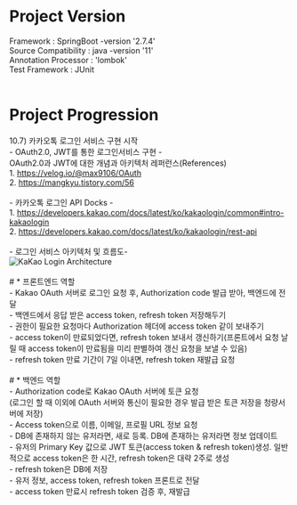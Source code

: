 # Project Version

Framework : SpringBoot -version '2.7.4'<br>
Source Compatibility : java -version '11'<br>
Annotation Processor : 'lombok'<br>
Test Framework : JUnit<br>
<br>

# Project Progression

10.7) 카카오톡 로그인 서비스 구현 시작<br>
      - OAuth2.0, JWT를 통한 로그인서비스 구현 - <br>
      OAuth2.0과 JWT에 대한 개념과 아키텍처 레퍼런스(References)<br> 
      1. https://velog.io/@max9106/OAuth<br> 
      2. https://mangkyu.tistory.com/56<br>
      <br> 
      - 카카오톡 로그인 API Docks - <br>
      1. https://developers.kakao.com/docs/latest/ko/kakaologin/common#intro-kakaologin<br>
      2. https://developers.kakao.com/docs/latest/ko/kakaologin/rest-api<br>
      <br>
      - 로그인 서비스 아키텍처 및 흐름도- <br>
      ![KaKao Login Architecture](https://user-images.githubusercontent.com/71485411/194915042-f3b97ff7-793c-4570-b2df-7ccb86cb1197.jpeg)<br>
      <br>
      # * 프론트엔드 역할<br>
        - Kakao OAuth 서버로 로그인 요청 후, Authorization code 발급 받아, 백엔드에 전달<br>
        - 백엔드에서 응답 받은 access token, refresh token 저장해두기<br>
        - 권한이 필요한 요청마다 Authorization 헤더에 access token 같이 보내주기<br>
        - access token이 만료되었다면, refresh token 보내서 갱신하기(프론트에서 요청 날릴 때 access token이 만료됨을 미리 판별하여 갱신 요청을 보낼 수 있음)<br>
        - refresh token 만료 기간이 7일 이내면, refresh token 재발급 요청<br>
      <br>
      # * 백엔드 역할<br>
        - Authorization code로 Kakao OAuth 서버에 토큰 요청<br>
          (로그인 할 때 이외에 OAuth 서버와 통신이 필요한 경우 발급 받은 토큰 저장을 청량서버에 저장)<br>
        - Access token으로 이름, 이메일, 프로필 URL 정보 요청<br>
        - DB에 존재하지 않는 유저라면, 새로 등록. DB에 존재하는 유저라면 정보 업데이트<br>
        - 유저의 Primary Key 값으로 JWT 토큰(access token & refresh token)생성. 일반적으로 access token은 한 시간, refresh token은 대략 2주로 생성<br>
        - refresh token은 DB에 저장<br>
        - 유저 정보, access token, refresh token 프론트로 전달<br>
        - access token 만료시 refresh token 검증 후, 재발급<br>

